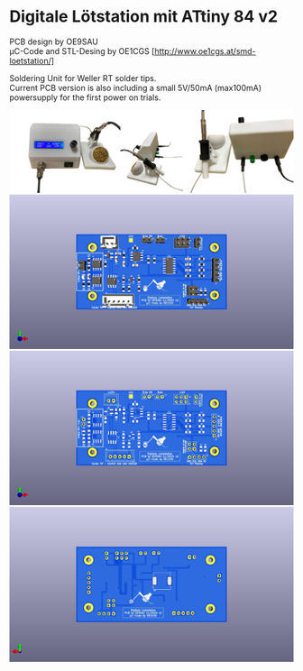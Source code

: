 # Digitale Lötstation mit ATtiny 84 v2
PCB design by OE9SAU <br>
µC-Code and STL-Desing by OE1CGS [http://www.oe1cgs.at/smd-loetstation/] <br>


Soldering Unit for Weller RT solder tips. <br>
Current PCB version is also including a small 5V/50mA (max100mA) powersupply for the first power on trials. <br>

![SMD-Loetstation](pics/Complete.png)
![SMD-Loetstation](pics/Loetstation.jpg)
![SMD-Loetstation](pics/Loetstation_ohne_alles.jpg)
![SMD-Loetstation](pics/Loetstation_Rueckseite.jpg)

